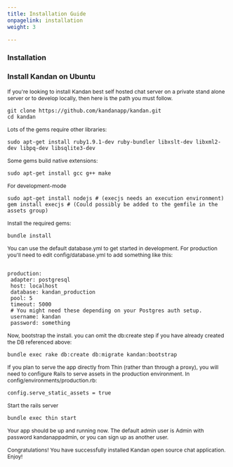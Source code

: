 ```yaml
---
title: Installation Guide
onpagelink: installation
weight: 3

---
```


### Installation

### Install Kandan on Ubuntu

<span style="font-size: 12.16px;">If you're looking to install Kandan best self hosted chat server on a private stand alone server or to develop locally, then here is the path you must follow.</span>

 ```
git clone https://github.com/kandanapp/kandan.git 
cd kandan
```

<span style="font-size: 12.16px;">Lots of the gems require other libraries:</span>

 ```
sudo apt-get install ruby1.9.1-dev ruby-bundler libxslt-dev libxml2-dev libpq-dev libsqlite3-dev
```

<span style="font-size: 12.16px;">Some gems build native extensions:</span>

 ```
sudo apt-get install gcc g++ make
```

<span style="font-size: 12.16px;">For development-mode</span>

 ```
sudo apt-get install nodejs # (execjs needs an execution environment)
gem install execjs # (Could possibly be added to the gemfile in the assets group)
```

<span style="font-size: 12.16px;">Install the required gems:</span>

 ```
bundle install
```

<span style="font-size: 12.16px;">You can use the default database.yml to get started in development. For production you'll need to edit config/database.yml to add something like this:</span>

 ```

production:
  adapter: postgresql
  host: localhost
  database: kandan_production
  pool: 5
  timeout: 5000
  # You might need these depending on your Postgres auth setup.
  username: kandan 
  password: something

```

<span style="font-size: 12.16px;">Now, bootstrap the install. you can omit the db:create step if you have already created the DB referenced above:</span>

 ```
bundle exec rake db:create db:migrate kandan:bootstrap
```

<span style="font-size: 12.16px;">If you plan to serve the app directly from Thin (rather than through a proxy), you will need to configure Rails to serve assets in the production environment. In config/environments/production.rb:</span>

 ```
config.serve_static_assets = true
```

<span style="font-size: 12.16px;"> Start the rails server</span>

 ```
bundle exec thin start
```

<span style="font-size: 12.16px;">Your app should be up and running now. The default admin user is Admin with password kandanappadmin, or you can sign up as another user. </span>

<span style="font-size: 12.16px;">Congratulations! You have successfully installed Kandan open source chat application. Enjoy!</span>